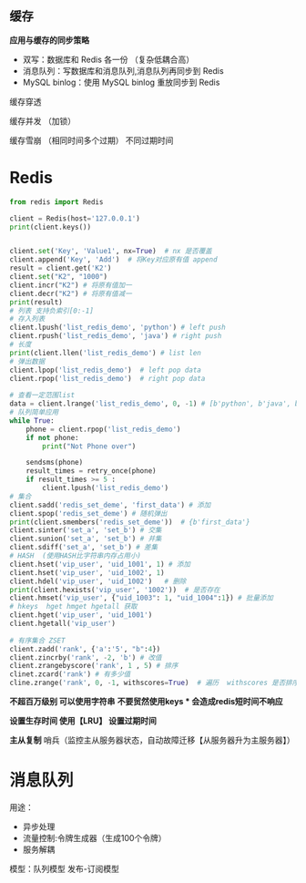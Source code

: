 ## 缓存

**应用与缓存的同步策略** 

- 双写：数据库和 Redis 各一份    （复杂低耦合高）
- 消息队列：写数据库和消息队列,消息队列再同步到 Redis 
- MySQL binlog：使用 MySQL binlog 重放同步到 Redis



缓存穿透

缓存并发 （加锁）

缓存雪崩  （相同时间多个过期）  不同过期时间

# Redis

```python
from redis import Redis

client = Redis(host='127.0.0.1')
print(client.keys())


client.set('Key', 'Value1', nx=True)  # nx 是否覆盖
client.append('Key', 'Add')  # 将Key对应原有值 append
result = client.get('K2')
client.set("K2", "1000")
client.incr("K2") # 将原有值加一
client.decr("K2") # 将原有值减一
print(result)
# 列表 支持负索引[0:-1]
# 存入列表
client.lpush('list_redis_demo', 'python') # left push
client.rpush('list_redis_demo', 'java') # right push
# 长度
print(client.llen('list_redis_demo') # list len
# 弹出数据
client.lpop('list_redis_demo')  # left pop data
client.rpop('list_redis_demo')  # right pop data
      
# 查看一定范围list
data = client.lrange('list_redis_demo', 0, -1) # [b'python', b'java', b'java']
# 队列简单应用    
while True:
    phone = client.rpop('list_redis_demo')
    if not phone:
        print("Not Phone over")

    sendsms(phone)
    result_times = retry_once(phone)
    if result_times >= 5 :
        client.lpush('list_redis_demo')
# 集合
client.sadd('redis_set_deme', 'first_data') # 添加
client.spop('redis_set_deme') # 随机弹出
print(client.smembers('redis_set_deme'))  # {b'first_data'}
client.sinter('set_a', 'set_b') # 交集
client.sunion('set_a', 'set_b') # 并集
client.sdiff('set_a', 'set_b') # 差集
# HASH  (使用HASH比字符串内存占用小)
client.hset('vip_user', 'uid_1001', 1) # 添加
client.hset('vip_user', 'uid_1002', 1) 
client.hdel('vip_user', 'uid_1002')   # 删除
print(client.hexists('vip_user', '1002'))  # 是否存在
client.hmset('vip_user', {"uid_1003": 1, "uid_1004":1}) # 批量添加
# hkeys  hget hmget hgetall 获取
client.hget('vip_user', 'uid_1001')
client.hgetall('vip_user')
      
# 有序集合 ZSET
client.zadd('rank', {'a':'5', "b":4})
client.zincrby('rank', -2, 'b') # 改值
client.zrangebyscore('rank', 1 , 5) # 排序
clinet.zcard('rank') # 有多少值
cline.zrange('rank', 0, -1, withscores=True)  # 遍历  withscores 是否排序 
```

**不超百万级别 可以使用字符串**
**不要贸然使用keys * 会造成redis短时间不响应**

**设置生存时间 使用【LRU】 设置过期时间**

**主从复制**  哨兵（监控主从服务器状态，自动故障迁移【从服务器升为主服务器】）



# 消息队列

用途：

- 异步处理 
- 流量控制:令牌生成器（生成100个令牌）
- 服务解耦

模型：队列模型 发布-订阅模型



